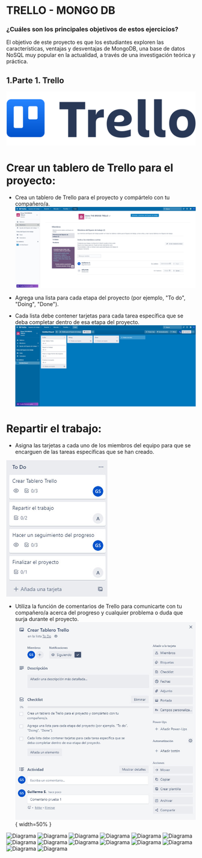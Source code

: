 # TRELLO - MONGO DB

### ¿Cuáles son los principales objetivos de estos ejercicios?
El objetivo de este proyecto es que los estudiantes exploren las características, ventajas y desventajas de MongoDB, una base de datos NoSQL muy popular en la actualidad, a través de una investigación teórica y práctica. 

## 1.Parte 1. Trello
![Logo Trello](./assets/Trello-logo.png)

# Crear un tablero de Trello para el proyecto:

- Crea un tablero de Trello para el proyecto y compártelo con tu compañero/a.
![Componentes proyecto](./assets/trello1.jpg)

- Agrega una lista para cada etapa del proyecto (por ejemplo, "To do", "Doing", "Done").
- Cada lista debe contener tarjetas para cada tarea específica que se deba completar dentro de esa etapa del proyecto.
![Tablero Creado](./assets/trello2.jpg)

# Repartir el trabajo:

- Asigna las tarjetas a cada uno de los miembros del equipo para que se encarguen de las tareas específicas que se han creado.

![Tareas](./assets/trello3.jpg)

- Utiliza la función de comentarios de Trello para comunicarte con tu compañero/a acerca del progreso y cualquier problema o duda que surja durante el proyecto.
![Comentarios](./assets/trello4.jpg){ width=50% }




![Diagrama](./assets/diagrama.jpg)
![Diagrama](./assets/diagrama.jpg)
![Diagrama](./assets/diagrama.jpg)
![Diagrama](./assets/diagrama.jpg)
![Diagrama](./assets/diagrama.jpg)
![Diagrama](./assets/diagrama.jpg)
![Diagrama](./assets/diagrama.jpg)
![Diagrama](./assets/diagrama.jpg)
![Diagrama](./assets/diagrama.jpg)
![Diagrama](./assets/diagrama.jpg)
![Diagrama](./assets/diagrama.jpg)
![Diagrama](./assets/diagrama.jpg)
![Diagrama](./assets/diagrama.jpg)
![Diagrama](./assets/diagrama.jpg)